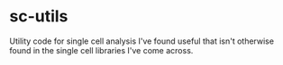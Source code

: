 # sc-utils
Utility code for single cell analysis I've found useful that isn't otherwise found in the single cell libraries I've come across.

